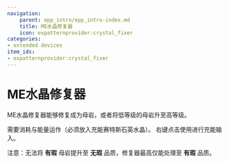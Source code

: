 ```yaml
---
navigation:
    parent: epp_intro/epp_intro-index.md
    title: ME水晶修复器
    icon: expatternprovider:crystal_fixer
categories:
- extended devices
item_ids:
- expatternprovider:crystal_fixer
---
```


# ME水晶修复器

<BlockImage id="expatternprovider:crystal_fixer" scale="8"></BlockImage>

ME水晶修复器能够修复<ItemLink id="ae2:quartz_block" />成为母岩，或者将低等级的母岩升至高等级。

需要消耗<ItemLink id="ae2:charged_certus_quartz_crystal" />与能量运作（必须放入充能赛特斯石英水晶）。
右键点击使用<ItemLink id="ae2:charged_certus_quartz_crystal" />进行充能输入。

注意：无法将 **有瑕** 母岩提升至 **无瑕** 品质，修复器最高仅能处理至 **有瑕** 品质。

<Row gap="20">
<GameScene zoom="4" background="transparent">
  <ImportStructure src="../structure/crystal_fixer.snbt"></ImportStructure>
</GameScene>
</Row>